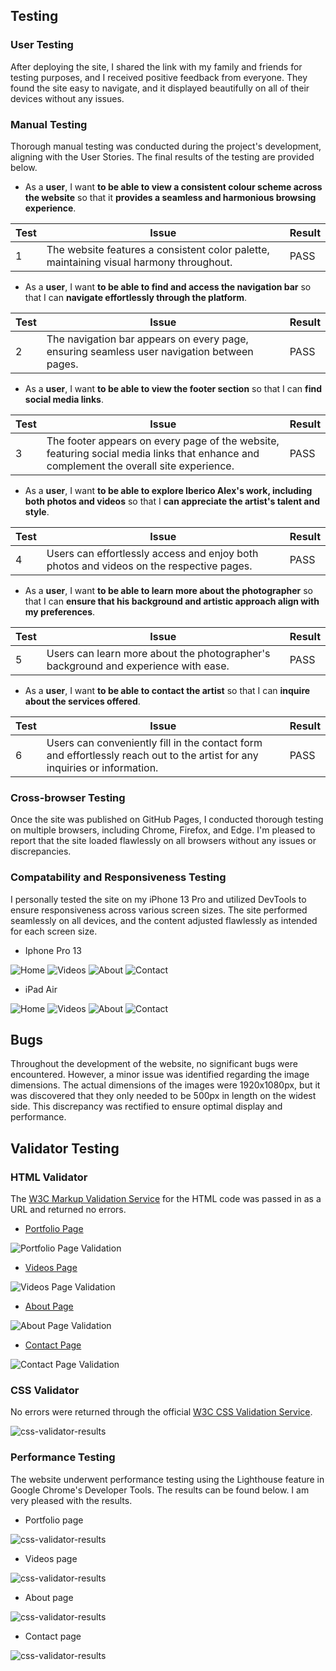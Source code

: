 ## **Testing**

### **User Testing**
After deploying the site, I shared the link with my family and friends for testing purposes, and I received positive feedback from everyone. They found the site easy to navigate, and it displayed beautifully on all of their devices without any issues.


### **Manual Testing**
Thorough manual testing was conducted during the project's development, aligning with the User Stories. The final results of the testing are provided below.

- As a **user**, I want **to be able to view a consistent colour scheme across the website** so that it **provides a seamless and harmonious browsing experience**.

| **Test** | Issue | Result |
| -------- | ----- | ------ |
| 1        | The website features a consistent color palette, maintaining visual harmony throughout. | PASS   |

- As a **user**, I want **to be able to find and access the navigation bar** so that I can **navigate effortlessly through the platform**.

| **Test** | Issue | Result |
| -------- | ----- | ------ |
| 2        | The navigation bar appears on every page, ensuring seamless user navigation between pages. | PASS   |

- As a **user**, I want **to be able to view the footer section** so that I can **find social media links**.

| **Test** | Issue | Result |
| -------- | ----- | ------ |
| 3        | The footer appears on every page of the website, featuring social media links that enhance and complement the overall site experience. | PASS   |

- As a **user**, I want **to be able to explore Iberico Alex's work, including both photos and videos** so that I  **can appreciate the artist's talent and style**.

| **Test** | Issue | Result |
| -------- | ----- | ------ |
| 4        | Users can effortlessly access and enjoy both photos and videos on the respective pages. | PASS   |

- As a **user**, I want **to be able to learn more about the photographer** so that I can **ensure that his background and artistic approach align with my preferences**.

| **Test** | Issue | Result |
| -------- | ----- | ------ |
| 5        | Users can learn more about the photographer's background and experience with ease. | PASS   |

- As a **user**, I want **to be able to contact the artist** so that I can **inquire about the services offered**.

| **Test** | Issue | Result |
| -------- | ----- | ------ |
| 6        | Users can conveniently fill in the contact form and effortlessly reach out to the artist for any inquiries or information. | PASS   |

### **Cross-browser Testing**

Once the site was published on GitHub Pages, I conducted thorough testing on multiple browsers, including Chrome, Firefox, and Edge. I'm pleased to report that the site loaded flawlessly on all browsers without any issues or discrepancies.

### **Compatability and Responsiveness Testing**
I personally tested the site on my iPhone 13 Pro and utilized DevTools to ensure responsiveness across various screen sizes. The site performed seamlessly on all devices, and the content adjusted flawlessly as intended for each screen size.

- Iphone Pro 13

![Home](./assets/documentation/iphone13-home.jpg) 
![Videos](./assets/documentation/iphone13-videos.PNG)
![About](./assets/documentation/iphone13-about.PNG)
![Contact](./assets/documentation/iphone13-contact.PNG)

- iPad Air

![Home](./assets/documentation/iPad-home.png) 
![Videos](./assets/documentation/iPad-videos.png)
![About](./assets/documentation/iPad-about.png)
![Contact](./assets/documentation/iPad-contact.png)

## **Bugs**
Throughout the development of the website, no significant bugs were encountered. However, a minor issue was identified regarding the image dimensions. The actual dimensions of the images were 1920x1080px, but it was discovered that they only needed to be 500px in length on the widest side. This discrepancy was rectified to ensure optimal display and performance.
## **Validator Testing**

### **HTML Validator**

The [W3C Markup Validation Service](https://validator.w3.org/) for the HTML code was passed in as a URL and returned no errors.

- [Portfolio Page](https://validator.w3.org/nu/?doc=https%3A%2F%2Fibericoalex.github.io%2Fiberico-alex-photography%2Findex.html)

![Portfolio Page Validation](./assets/documentation/html-validator-portfolio.png)

- [Videos Page](https://validator.w3.org/nu/?doc=https%3A%2F%2Fibericoalex.github.io%2Fiberico-alex-photography%2Fvideos.html)

![Videos Page Validation](./assets/documentation/html-validator-portfolio.png)

- [About Page](https://validator.w3.org/nu/?doc=https%3A%2F%2Fibericoalex.github.io%2Fiberico-alex-photography%2Fabout.html)

![About Page Validation](./assets/documentation/html-validator-portfolio.png)

- [Contact Page](https://validator.w3.org/nu/?doc=https%3A%2F%2Fibericoalex.github.io%2Fiberico-alex-photography%2Fcontact.html)

![Contact Page Validation](./assets/documentation/html-validator-portfolio.png)

### **CSS Validator**

No errors were returned through the official [W3C CSS Validation Service](https://jigsaw.w3.org/css-validator/).

![css-validator-results](./assets/documentation/CSS-validator.png)

### **Performance Testing**

The website underwent performance testing using the Lighthouse feature in Google Chrome's Developer Tools. The results can be found below. I am very pleased with the results.

- Portfolio page

![css-validator-results](./assets/documentation/lighthouse-portfolio.png)

- Videos page

![css-validator-results](./assets/documentation/lighthouse-videos.png)

- About page

![css-validator-results](./assets/documentation/lighthouse-about.png)

- Contact page

![css-validator-results](./assets/documentation/lighthouse-contact.png)